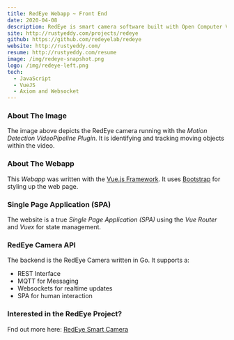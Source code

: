 ```yaml
---
title: RedEye Webapp ~ Front End
date: 2020-04-08
description: RedEye is smart camera software built with Open Computer Vision (OpenCV) with simple control and configuration APIs
site: http://rustyeddy.com/projects/redeye
github: https://github.com/redeyelab/redeye
website: http://rustyeddy.com/
resume: http://rustyeddy.com/resume
image: /img/redeye-snapshot.png
logo: /img/redeye-left.png
tech:
  - JavaScript
  - VueJS
  - Axiom and Websocket
---
```


### About The Image

The image above depicts the RedEye camera running with the _Motion
Detection VideoPipeline Plugin_. It is identifying and tracking moving
objects within the video.

### About The Webapp

This _Webapp_ was written with the [Vue.js
Framework](https://vuejs.org/). It uses
[Bootstrap](http://getbootstrap.com) for styling up the web page.

### Single Page Application (SPA)

The website is a true _Single Page Application (SPA)_ using the _Vue
Router_ and _Vuex_ for state management.

### RedEye Camera API

The backend is the RedEye Camera written in Go. It supports a:

- REST Interface
- MQTT for Messaging
- Websockets for realtime updates
- SPA for human interaction

### Interested in the RedEye Project?

Fnd out more here: [RedEye Smart Camera](http://rustyeddy.com/redeye)
